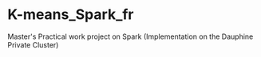 # K-means_Spark_fr
Master's Practical work project on Spark (Implementation on the Dauphine Private Cluster)
